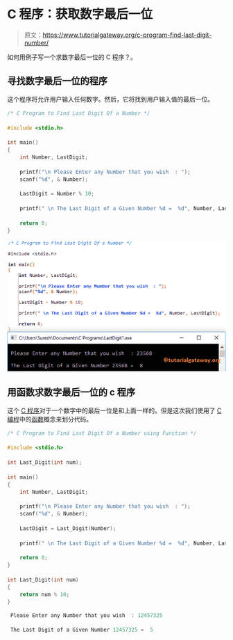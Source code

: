 # C 程序：获取数字最后一位

> 原文：<https://www.tutorialgateway.org/c-program-find-last-digit-number/>

如何用例子写一个求数字最后一位的 C 程序？。

## 寻找数字最后一位的程序

这个程序将允许用户输入任何数字。然后，它将找到用户输入值的最后一位。

```c
/* C Program to Find Last Digit Of a Number */

#include <stdio.h>

int main()
{
  	int Number, LastDigit;

  	printf("\n Please Enter any Number that you wish  : ");
  	scanf("%d", & Number);

  	LastDigit = Number % 10;

  	printf(" \n The Last Digit of a Given Number %d =  %d", Number, LastDigit);

  	return 0;
}
```

![C Program to Find Last Digit Of a Number 1](img/4d38f4038d272ec00d1ea745b628b0b4.png)

## 用函数求数字最后一位的 c 程序

这个 [C 程序](https://www.tutorialgateway.org/c-programming-examples/)对于一个数字中的最后一位是和上面一样的。但是这次我们使用了 [C 编程](https://www.tutorialgateway.org/c-programming/)中的[函数](https://www.tutorialgateway.org/functions-in-c/)概念来划分代码。

```c
/* C Program to Find Last Digit Of a Number using Function */

#include <stdio.h>

int Last_Digit(int num); 

int main()
{
  	int Number, LastDigit;

  	printf("\n Please Enter any Number that you wish  : ");
  	scanf("%d", & Number);

  	LastDigit = Last_Digit(Number);

  	printf(" \n The Last Digit of a Given Number %d =  %d", Number, LastDigit);

  	return 0;
}

int Last_Digit(int num)
{
	return num % 10;
}
```

```c
 Please Enter any Number that you wish  : 12457325

 The Last Digit of a Given Number 12457325 =  5
```